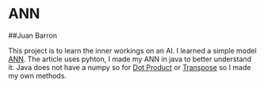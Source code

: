 # ANN
##Juan Barron

This project is to learn the inner workings on an AI.
I learned a simple model [ANN](https://towardsdatascience.com/build-an-artificial-neural-network-ann-from-scratch-part-1-a21988497962).
The article uses pyhton, I made my ANN in java to better understand it.
Java does not have a numpy so for [Dot Product](https://youtu.be/kuixY2bCc_0) or [Transpose](https://chortle.ccsu.edu/VectorLessons/vmch13/vmch13_14.html) so I made my own methods.

